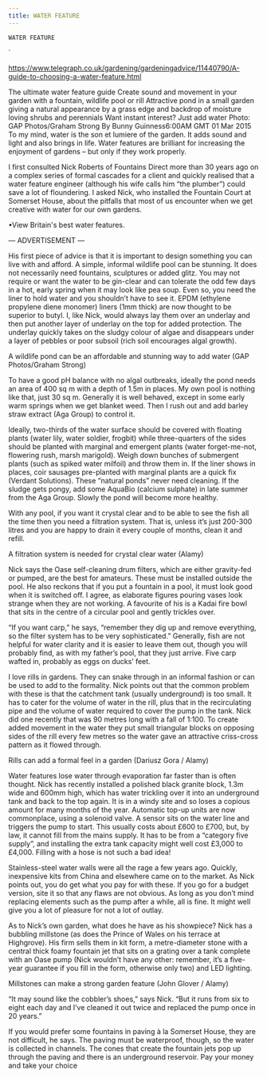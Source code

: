 ```yaml
---
title: WATER FEATURE
---
```

`WATER FEATURE`

`

https://www.telegraph.co.uk/gardening/gardeningadvice/11440790/A-guide-to-choosing-a-water-feature.html

The ultimate water feature guide
Create sound and movement in your garden with a fountain, wildlife pool or rill
Attractive pond in a small garden giving a natural appearance by a grass edge and backdrop of moisture loving shrubs and perennials
Want instant interest? Just add water  Photo: GAP Photos/Graham Strong
By Bunny Guinness6:00AM GMT 01 Mar 2015
To my mind, water is the son et lumiere of the garden. It adds sound and light and also brings in life. Water features are brilliant for increasing the enjoyment of gardens – but only if they work properly.

I first consulted Nick Roberts of Fountains Direct more than 30 years ago on a complex series of formal cascades for a client and quickly realised that a water feature engineer (although his wife calls him “the plumber”) could save a lot of floundering. I asked Nick, who installed the Fountain Court at Somerset House, about the pitfalls that most of us encounter when we get creative with water for our own gardens.

•View Britain's best water features.

–– ADVERTISEMENT ––



His first piece of advice is that it is important to design something you can live with and afford. A simple, informal wildlife pool can be stunning. It does not necessarily need fountains, sculptures or added glitz. You may not require or want the water to be gin-clear and can tolerate the odd few days in a hot, early spring when it may look like pea soup. Even so, you need the liner to hold water and you shouldn’t have to see it. EPDM (ethylene propylene diene monomer) liners (1mm thick) are now thought to be superior to butyl. I, like Nick, would always lay them over an underlay and then put another layer of underlay on the top for added protection. The underlay quickly takes on the sludgy colour of algae and disappears under a layer of pebbles or poor subsoil (rich soil encourages algal growth).


A wildlife pond can be an affordable and stunning way to add water (GAP Photos/Graham Strong)

To have a good pH balance with no algal outbreaks, ideally the pond needs an area of 400 sq m with a depth of 1.5m in places. My own pool is nothing like that, just 30 sq m. Generally it is well behaved, except in some early warm springs when we get blanket weed. Then I rush out and add barley straw extract (Aga Group) to control it.

Ideally, two-thirds of the water surface should be covered with floating plants (water lily, water soldier, frogbit) while three-quarters of the sides should be planted with marginal and emergent plants (water forget-me-not, flowering rush, marsh marigold). Weigh down bunches of submergent plants (such as spiked water milfoil) and throw them in. If the liner shows in places, coir sausages pre-planted with marginal plants are a quick fix (Verdant Solutions). These “natural ponds” never need cleaning. If the sludge gets pongy, add some AquaBio (calcium sulphate) in late summer from the Aga Group. Slowly the pond will become more healthy.

With any pool, if you want it crystal clear and to be able to see the fish all the time then you need a filtration system. That is, unless it’s just 200-300 litres and you are happy to drain it every couple of months, clean it and refill.


A filtration system is needed for crystal clear water (Alamy)

Nick says the Oase self-cleaning drum filters, which are either gravity-fed or pumped, are the best for amateurs. These must be installed outside the pool. He also reckons that if you put a fountain in a pool, it must look good when it is switched off. I agree, as elaborate figures pouring vases look strange when they are not working. A favourite of his is a Kadai fire bowl that sits in the centre of a circular pool and gently trickles over.

“If you want carp,” he says, “remember they dig up and remove everything, so the filter system has to be very sophisticated.” Generally, fish are not helpful for water clarity and it is easier to leave them out, though you will probably find, as with my father’s pool, that they just arrive. Five carp wafted in, probably as eggs on ducks’ feet.

I love rills in gardens. They can snake through in an informal fashion or can be used to add to the formality. Nick points out that the common problem with these is that the catchment tank (usually underground) is too small. It has to cater for the volume of water in the rill, plus that in the recirculating pipe and the volume of water required to cover the pump in the tank. Nick did one recently that was 90 metres long with a fall of 1:100. To create added movement in the water they put small triangular blocks on opposing sides of the rill every few metres so the water gave an attractive criss-cross pattern as it flowed through.


Rills can add a formal feel in a garden (Dariusz Gora / Alamy)

Water features lose water through evaporation far faster than is often thought. Nick has recently installed a polished black granite block, 1.3m wide and 600mm high, which has water trickling over it into an underground tank and back to the top again. It is in a windy site and so loses a copious amount for many months of the year. Automatic top-up units are now commonplace, using a solenoid valve. A sensor sits on the water line and triggers the pump to start. This usually costs about £600 to £700, but, by law, it cannot fill from the mains supply. It has to be from a “category five supply”, and installing the extra tank capacity might well cost £3,000 to £4,000. Filling with a hose is not such a bad idea!

Stainless-steel water walls were all the rage a few years ago. Quickly, inexpensive kits from China and elsewhere came on to the market. As Nick points out, you do get what you pay for with these. If you go for a budget version, site it so that any flaws are not obvious. As long as you don’t mind replacing elements such as the pump after a while, all is fine. It might well give you a lot of pleasure for not a lot of outlay.

As to Nick’s own garden, what does he have as his showpiece? Nick has a bubbling millstone (as does the Prince of Wales on his terrace at Highgrove). His firm sells them in kit form, a metre-diameter stone with a central thick foamy fountain jet that sits on a grating over a tank complete with an Oase pump (Nick wouldn’t have any other: remember, it’s a five-year guarantee if you fill in the form, otherwise only two) and LED lighting.

 
Millstones can make a strong garden feature (John Glover / Alamy)

“It may sound like the cobbler’s shoes,” says Nick. “But it runs from six to eight each day and I’ve cleaned it out twice and replaced the pump once in 20 years.”

If you would prefer some fountains in paving à la Somerset House, they are not difficult, he says. The paving must be waterproof, though, so the water is collected in channels. The cones that create the fountain jets pop up through the paving and there is an underground reservoir. Pay your money and take your choice